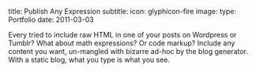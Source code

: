 title: Publish Any Expression
subtitle:
icon: glyphicon-fire
image: 
type: Portfolio
date: 2011-03-03

Every tried to include raw HTML in one of your posts on Wordpress or Tumblr? What about math expressions? Or code markup? Include any content you want, un-mangled with bizarre ad-hoc by the blog generator. With a static blog, what you type is what you see.